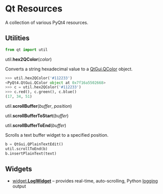 # Qt Resources
A collection of various PyQt4 resources.

## Utilities
```python
from qt import util
```

util.**hex2QColor**(*color*)

Converts a string hexadecimal value to a [QtGui.QColor](http://pyqt.sourceforge.net/Docs/PyQt4/qcolor.html) object.
```python
>>> util.hex2QColor('#112233')
<PyQt4.QtGui.QColor object at 0x7f16a5502668>
>>> c = util.hex2QColor('#112233')
>>> c.red(), c.green(), c.blue()
(17, 34, 51)
```

util.**scrollBuffer**(*buffer*, *position*)

util.**scrollBufferToStart**(*buffer*)

util.**scrollBufferToEnd**(*buffer*)

Scrolls a text buffer widget to a specified position.
```python
b = QtGui.QPlainTextEdit()
util.scrollToEnd(b)
b.insertPlainText(text)
```

## Widgets
* [widget.**LogWidget**](https://github.com/ryonsherman/qt/tree/master/widget/LogWidget) – provides real-time, auto-scrolling, Python [logging](https://docs.python.org/2/library/logging.html) output
